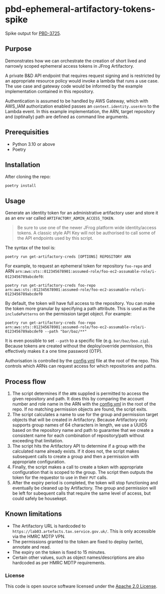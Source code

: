 # pbd-ephemeral-artifactory-tokens-spike

Spike output for [PBD-3725](https://jira.tools.tax.service.gov.uk/browse/PBD-3725).

## Purpose

Demonstrates how we can orchestrate the creation of short lived and narrowly scoped ephemeral access tokens in JFrog Artifactory.

A private B&D API endpoint that requires request signing and is restricted by an appropriate resource policy would invoke a lambda that runs a use case. The use case and gateway code would be informed by the example implementation contained in this repository.

Authentication is assumed to be handled by AWS Gateway, which with AWS_IAM authorization enabled passes an `context.identity.userArn` to the Lambda event. In this example implementation, the ARN, target repository and (optinally) path are defined as command line arguments.

## Prerequisities

* Python 3.10 or above
* Poetry

## Installation

After cloning the repo:

    poetry install

## Usage

Generate an identity token for an administrative artifactory user and store it as an env var called `ARTIFACTORY_ADMIN_ACCESS_TOKEN`.

> Be sure to use one of the newer JFrog platform wide identity/access tokens. A classic style API Key will not be authorised to call some of the API endpoints used by this script.

The syntax of the tool is:

    poetry run get-artifactory-creds [OPTIONS] REPOSITORY ARN

For example, to request an ephemeral token for repository `foo-repo` and ARN `arn:aws:sts::012345678901:assumed-role/foo-ec2-assumable-role/i-0123456789abcdef0`:

    poetry run get-artifactory-creds foo-repo arn:aws:sts::012345678901:assumed-role/foo-ec2-assumable-role/i-0123456789abcdef0

By default, the token will have full access to the repository. You can make the token more granular by specifying a path attribute. This is used as the `includePatterns` on the permission target object. For example:

    poetry run get-artifactory-creds foo-repo arn:aws:sts::012345678901:assumed-role/foo-ec2-assumable-role/i-0123456789abcdef0 --path "bar/baz/**"

It is even possible to set `--path` to a specific file (e.g. `bar/baz/boo.zip`). Because tokens are created without the deploy/override permission, this effectively makes it a one time password (OTP).

Authorisation is controlled by the [config.yml](./config.yml) file at the root of the repo. This controls which ARNs can request access for which repositories and paths.

## Process flow

1. The script determines if the `ARN` supplied is permitted to access the given repository and path. It does this by comparing the account number and role name in the ARN with the [config.yml](./config.yml) in the root of the repo. If no matching permission objects are found, the script exits.
2. The script calculates a name to use for the group and permission target objects that will be created in Artifactory. Because Artifactory only supports group names of 64 characters in length, we use a UUID5 based on the repository name and path to guarantee that we create a consistent name for each combination of repository/path without exceeding that limitation.
3. The script hits the Artifactory API to determine if a group with the calculated name already exists. If it does not, the script makes subsequent calls to create a group and then a permission with appropriate configuration.
4. Finally, the script makes a call to create a token with appropriate configuration that is scoped to the group. The script then outputs the token for the requestor to use in their `PUT` calls.
5. After the expiry period is completed, the token will stop functioning and eventually be cleaned up by Artifactory. The group and permission will be left for subequent calls that require the same level of access, but could safely be housekept.

## Known limitations

* The Artifactory URL is hardcoded to `https://lab03.artefacts.tax.service.gov.uk/`. This is only accessible via the HMRC MDTP VPN.
* The permissions granted to the token are fixed to deploy (write), annotate and read.
* The expiry on the token is fixed to 15 minutes.
* Certain other values, such as object names/descriptions are also hardcoded as per HMRC MDTP requirements.

### License

This code is open source software licensed under the [Apache 2.0 License]("http://www.apache.org/licenses/LICENSE-2.0.html").
